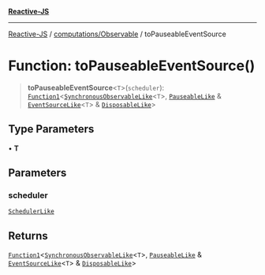[**Reactive-JS**](../../../README.md)

***

[Reactive-JS](../../../README.md) / [computations/Observable](../README.md) / toPauseableEventSource

# Function: toPauseableEventSource()

> **toPauseableEventSource**\<`T`\>(`scheduler`): [`Function1`](../../../functions/type-aliases/Function1.md)\<[`SynchronousObservableLike`](../../interfaces/SynchronousObservableLike.md)\<`T`\>, [`PauseableLike`](../../../utils/interfaces/PauseableLike.md) & [`EventSourceLike`](../../interfaces/EventSourceLike.md)\<`T`\> & [`DisposableLike`](../../../utils/interfaces/DisposableLike.md)\>

## Type Parameters

• **T**

## Parameters

### scheduler

[`SchedulerLike`](../../../utils/interfaces/SchedulerLike.md)

## Returns

[`Function1`](../../../functions/type-aliases/Function1.md)\<[`SynchronousObservableLike`](../../interfaces/SynchronousObservableLike.md)\<`T`\>, [`PauseableLike`](../../../utils/interfaces/PauseableLike.md) & [`EventSourceLike`](../../interfaces/EventSourceLike.md)\<`T`\> & [`DisposableLike`](../../../utils/interfaces/DisposableLike.md)\>
